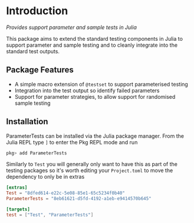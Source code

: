 # Introduction

*Provides support parameter and sample tests in Julia*

This package aims to extend the standard testing components in Julia to support parameter
and sample testing and to cleanly integrate into the standard test outputs.

## Package Features
- A simple macro extension of `@testset` to support parameterised testing
- Integration into the test output so identify failed parameters
- Support for parameter strategies, to allow support for randomised sample testing

## Installation

ParameterTests can be installed via the Julia package manager. From the Julia REPL type `]` to
enter the Pkg REPL mode and run
```julia
pkg> add ParameterTests
```

Similarly to `Test` you will generally only want to have this as part of the testing packages
so it's worth editing your `Project.toml` to move the dependency to only be in extras

```toml
[extras]
Test = "8dfed614-e22c-5e08-85e1-65c5234f0b40"
ParameterTests = "8eb61621-d5fd-4192-a1eb-e9414570b645"

[targets]
test = ["Test", "ParameterTests"]
```
